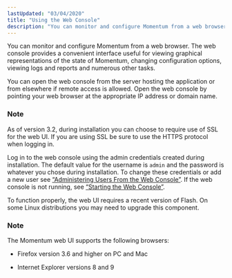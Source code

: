 ```yaml
---
lastUpdated: "03/04/2020"
title: "Using the Web Console"
description: "You can monitor and configure Momentum from a web browser The web console provides a convenient interface useful for viewing graphical representations of the state of Momentum changing configuration options viewing logs and reports and numerous other tasks You can open the web console from the server hosting the application..."
---
```



<a name="idp1464944"></a> 

You can monitor and configure Momentum from a web browser. The web console provides a convenient interface useful for viewing graphical representations of the state of Momentum, changing configuration options, viewing logs and reports and numerous other tasks.

You can open the web console from the server hosting the application or from elsewhere if remote access is allowed. Open the web console by pointing your web browser at the appropriate IP address or domain name.

### Note

As of version 3.2, during installation you can choose to require use of SSL for the web UI. If you are using SSL be sure to use the HTTPS protocol when logging in.

Log in to the web console using the admin credentials created during installation. The default value for the username is `admin` and the password is whatever you chose during installation. To change these credentials or add a new user see [“Administering Users From the Web Console”](/momentum/3/3-reference/web-3-users). If the web console is not running, see [“Starting the Web Console”](/momentum/3/3-reference/web-3-starting-web-console).

To function properly, the web UI requires a recent version of Flash. On some Linux distributions you may need to upgrade this component.

### Note

The Momentum web UI supports the following browsers:

*   Firefox version 3.6 and higher on PC and Mac

*   Internet Explorer versions 8 and 9